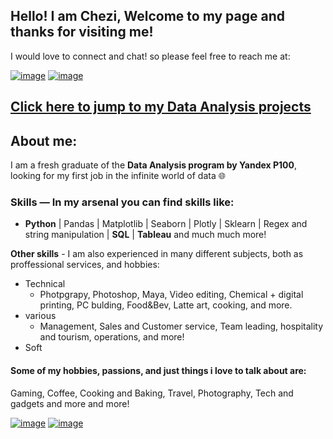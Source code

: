 ## Hello! I am Chezi, Welcome to my page and thanks for visiting me!

I would love to connect and chat! so please feel free to reach me at:

[![image](https://img.shields.io/badge/Chezi-0077B5?style=for-the-badge&logo=linkedin&logoColor=white)](https://www.linkedin.com/in/chezi-mana/ "my LinkedIn")
[![image](https://img.shields.io/badge/CheziMana@gmail.com-D14836?style=for-the-badge&logo=gmail&logoColor=white)](mailto:chezimana@gmail.com/ "my Gmail")

## [Click here to jump to my Data Analysis projects](https://github.com/cheziman/My_Projects)


## About me:
I am a fresh graduate of the **Data Analysis program by Yandex P100**, looking for my first job in the infinite world of data :globe_with_meridians:
### Skills — In my arsenal you can find skills like:
- **Python** | Pandas | Matplotlib | Seaborn | Plotly | Sklearn | Regex and string manipulation | **SQL** | **Tableau**  and much much more!

**Other skills** - I am also experienced in many different subjects, both as proffessional services, and hobbies:
- Technical
  - Photpgrapy, Photoshop, Maya, Video editing, Chemical + digital printing, PC bulding, Food&Bev, Latte art, cooking, and more.
- various
  -  Management, Sales and Customer service, Team leading,  hospitality and tourism, operations, and more!
- Soft

#### Some of my hobbies, passions, and just things i love to talk about are:
Gaming, Coffee, Cooking and Baking, Travel, Photography, Tech and gadgets and more and more!


[![image](https://img.shields.io/badge/Chezi-0077B5?style=for-the-badge&logo=linkedin&logoColor=white)](https://www.linkedin.com/in/chezi-mana/ "my LinkedIn")
[![image](https://img.shields.io/badge/CheziMana@gmail.com-D14836?style=for-the-badge&logo=gmail&logoColor=white)](mailto:chezimana@gmail.com/ "my Gmail")


<!--
**cheziman/cheziman** is a ✨ _special_ ✨ repository because its `README.md` (this file) appears on your GitHub profile.

Here are some ideas to get you started:

- 🔭 I’m currently working on ...
- 🌱 I’m currently learning ...
- 👯 I’m looking to collaborate on ...
- 🤔 I’m looking for help with ...
- 💬 Ask me about ...
- 📫 How to reach me: ...
- 😄 Pronouns: ...
- ⚡ Fun fact: ...
-->

